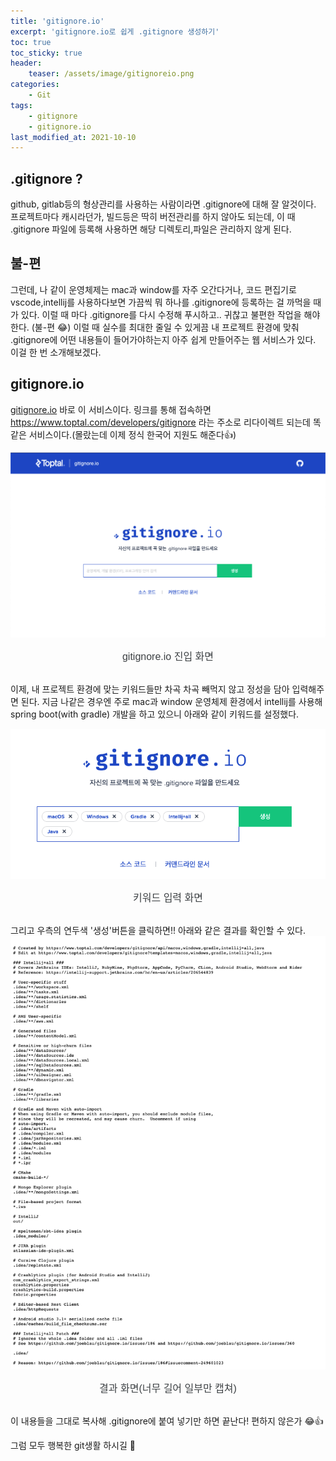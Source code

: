 ```yaml
---
title: 'gitignore.io'
excerpt: 'gitignore.io로 쉽게 .gitignore 생성하기'
toc: true
toc_sticky: true
header:
    teaser: /assets/image/gitignoreio.png
categories:
    - Git
tags:
    - gitignore
    - gitignore.io
last_modified_at: 2021-10-10
---
```


## .gitignore ?
github, gitlab등의 형상관리를 사용하는 사람이라면 .gitignore에 대해 잘 알것이다.
프로젝트마다 캐시라던가, 빌드등은 딱히 버전관리를 하지 않아도 되는데, 이 때 .gitignore 파일에 등록해 사용하면 해당 디렉토리,파일은 관리하지 않게 된다.

## 불-편
그런데, 나 같이 운영체제는 mac과 window를 자주 오간다거나, 코드 편집기로 vscode,intellij를 사용하다보면 가끔씩 뭐 하나를 .gitignore에 등록하는 걸 까먹을 때가 있다.
이럴 때 마다 .gitignore를 다시 수정해 푸시하고.. 귀찮고 불편한 작업을 해야한다. (불-편 😂)
이럴 때 실수를 최대한 줄일 수 있게끔 내 프로젝트 환경에 맞춰 .gitignore에 어떤 내용들이 들어가야하는지 아주 쉽게 만들어주는 웹 서비스가 있다. 이걸 한 번 소개해보겠다.

## gitignore.io
[gitignore.io](https://gitignore.io) 바로 이 서비스이다. 
링크를 통해 접속하면 https://www.toptal.com/developers/gitignore 라는 주소로 리다이렉트 되는데 똑같은 서비스이다.(몰랐는데 이제 정식 한국어 지원도 해준다👍)

![gitignore.io 진입 화면](/assets/image/gitignoreio_intro.png)
<div style="text-align: center; font: caption; color: #3d4144">gitignore.io 진입 화면</div>
<br>

이제, 내 프로젝트 환경에 맞는 키워드들만 차곡 차곡 빼먹지 않고 정성을 담아 입력해주면 된다.
지금 나같은 경우엔 주로 mac과 window 운영체제 환경에서 intellij를 사용해 spring boot(with gradle) 개발을 하고 있으니 아래와 같이 키워드를 설정했다.

![gitignore.io keyword 입력화면](/assets/image/gitignore_keyword_input.png)
<div style="text-align: center; font: caption; color: #3d4144">키워드 입력 화면</div>
<br>

그리고 우측의 연두색 '생성'버튼을 클릭하면!! 아래와 같은 결과를 확인할 수 있다.
![gitignore.io 결과화면](/assets/image/gitignore_result.png)
<div style="text-align: center; font: caption; color: #3d4144">결과 화면(너무 길어 일부만 캡쳐)</div>
<br>

이 내용들을 그대로 복사해 .gitignore에 붙여 넣기만 하면 끝난다! 편하지 않은가 😂👍


그럼 모두 행복한 git생활 하시길 👋





